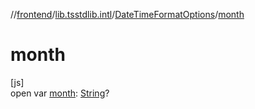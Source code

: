 //[frontend](../../../index.md)/[lib.tsstdlib.intl](../index.md)/[DateTimeFormatOptions](index.md)/[month](month.md)

# month

[js]\
open var [month](month.md): [String](https://kotlinlang.org/api/latest/jvm/stdlib/kotlin/-string/index.html)?
